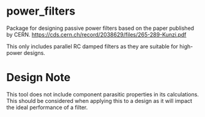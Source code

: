 # power_filters

Package for designing passive power filters based on the paper published by CERN.
https://cds.cern.ch/record/2038629/files/265-289-Kunzi.pdf

This only includes parallel RC damped filters as they are suitable for high-power designs.

# Design Note

This tool does not include component parasitic properties in its calculations. This should be considered when applying this to a design as it will impact the ideal performance of a filter.
